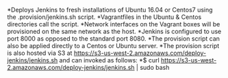 *Deploys Jenkins to fresh installations of Ubuntu 16.04 or Centos7 using the .provision/jenkins.sh script.
*Vagrantfiles in the Ubuntu & Centos directories call the script.
*Network interfaces on the Vagrant boxes will be provisioned on the same network as the host. 
*Jenkins is configured to use port 8000 as opposed to the standard port 8080.
*The provision script can also be applied directly to a Centos or Ubuntu server.
*The provision script is also hosted via S3 at https://s3-us-west-2.amazonaws.com/deploy-jenkins/jenkins.sh and can invoked as follows:
*$ curl https://s3-us-west-2.amazonaws.com/deploy-jenkins/jenkins.sh | sudo bash
